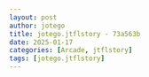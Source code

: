```yaml
---
layout: post
author: jotego
title: jotego.jtflstory - 73a563b
date: 2025-01-17
categories: [Arcade, jtflstory]
tags: [jotego.jtflstory]
---
```


